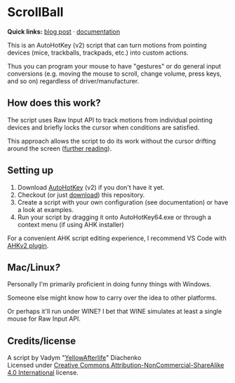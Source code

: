 # ScrollBall
**Quick links:** [blog post](https://yal.cc/scrollball) · [documentation](https://yal-tools.github.io/scrollball/)

This is an AutoHotKey (v2) script that can turn motions from pointing devices (mice, trackballs, trackpads, etc.) into custom actions.

Thus you can program your mouse to have "gestures" or do general input conversions
(e.g. moving the mouse to scroll, change volume, press keys, and so on)
regardless of driver/manufacturer.

## How does this work?
The script uses Raw Input API to track motions from individual pointing devices
and briefly locks the cursor when conditions are satisfied.

This approach allows the script to do its work without the cursor drifting around the screen
([further reading](https://yal.cc/scrollball#Research)).

## Setting up
1. Download [AutoHotKey](https://www.autohotkey.com/) (v2) if you don't have it yet.
2. Checkout (or just [download](https://github.com/YAL-Tools/ScrollBall/archive/refs/heads/main.zip)) this repository.
3. Create a script with your own configuration (see documentation) or have a look at examples.
4. Run your script by dragging it onto AutoHotKey64.exe or through a context menu (if using AHK installer)

For a convenient AHK script editing experience, I recommend VS Code
with [AHKv2 plugin](https://marketplace.visualstudio.com/items?itemName=thqby.vscode-autohotkey2-lsp).

## Mac/Linux<em>?</em>
Personally I'm primarily proficient in doing funny things with Windows.

Someone else might know how to carry over the idea to other platforms.

Or perhaps it'll run under WINE? I bet that WINE simulates at least a single mouse for Raw Input API.

## Credits/license
A script by Vadym "[YellowAfterlife](https://yal.cc)" Diachenko  
Licensed under [Creative Commons Attribution-NonCommercial-ShareAlike 4.0 International](https://creativecommons.org/licenses/by-nc-sa/4.0/) license.